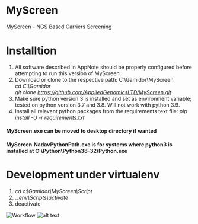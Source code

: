 # MyScreen
MyScreen - NGS Based Carriers Screening

# Installtion
1. All software described in AppNote should be properly configured before attempting to run this version of MyScreen.
2. Download or clone to the respective path: C:\Gamidor\MyScreen\
      *cd C:\Gamidor* <br />
      *git clone https://github.com/AppliedGenomicsLTD/MyScreen.git*
3. Make sure python version 3 is installed and set as environment variable; tested on python version 3.7 and 3.8. Will not work with python 3.9.
4. Install all relevant python packages from the requirements text file:
*pip install -U -r requirements.txt*

#### MyScreen.exe can be moved to desktop directory if wanted

#### MyScreen.NadavPythonPath.exe is for systems where python3 is installed at C:\Python\Python38-32\Python.exe

# Development under virtualenv
1. *cd c:\Gamidor\MyScreen\Script*
2. *.\_env\Scripts\activate*
3. deactivate

![Workflow](https://github.com/AppliedGenomicsLTD/MyScreen.git/Script/images/workflow.PNG)
![alt text](https://github.com/AppliedGenomicsLTD/MyScreen.git/Script/images/workflow.PNG?raw=true)
